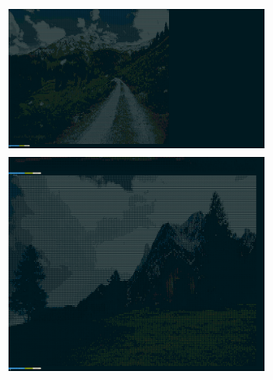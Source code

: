 ![mountain sample](https://raw.githubusercontent.com/pm0u/cli-mountains/master/cli-mountains-sample.png)

![mountain sample 2](https://github.com/pm0u/cli-mountains/blob/master/cli-mountains-sample2.png?raw=true)
